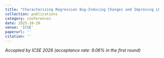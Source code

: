 ```yaml
---
title: "Characterizing Regression Bug‑Inducing Changes and Improving LLM‑Based Regression Bug Detection"
collection: publications
category: conferences
date: 2025-10-20
venue: 'ICSE'
paperurl: ''
citation: ''
---
```


*Accepted by ICSE 2026 (acceptance rate: 9.06% in the first round)*